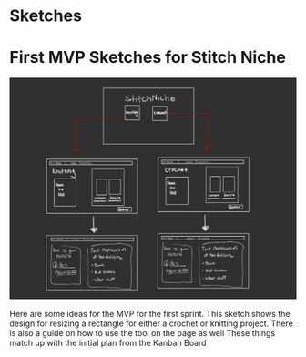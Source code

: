 # Sketches

# First MVP Sketches for Stitch Niche

![sketch](TitleEResizeChart-3.jpg)

Here are some ideas for the MVP for the first sprint. 
This sketch shows the design for resizing a rectangle for either a crochet or knitting project.
There is also a guide on how to use the tool on the page as well
These things match up with the initial plan from the Kanban Board
